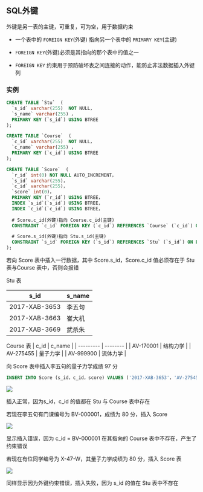 <!--
 * @Description: 
 * @Version: 1.0
 * @Author: DaLao
 * @Email: dalao_li@163.com
 * @Date: 2021-01-16 17:59:35
 * @LastEditors: DaLao
 * @LastEditTime: 2022-01-13 12:31:28
-->

## SQL外键

外键是另一表的主键，可重复，可为空，用于数据约束

- 一个表中的 `FOREIGN KEY`(外键) 指向另一个表中的 `PRIMARY KEY`(主键)
  
- `FOREIGN KEY`(外键)必须是其指向的那个表中的值之一
  
- `FOREIGN KEY` 约束用于预防破坏表之间连接的动作，能防止非法数据插入外键列

### 实例

```sql
CREATE TABLE `Stu`  (
  `s_id` varchar(255)  NOT NULL，
  `s_name` varchar(255) ，
  PRIMARY KEY (`s_id`) USING BTREE
);

CREATE TABLE `Course`  (
  `c_id` varchar(255)  NOT NULL，
  `c_name` varchar(255) ，
  PRIMARY KEY (`c_id`) USING BTREE
);

CREATE TABLE `Score`  (
  `r_id` int(0) NOT NULL AUTO_INCREMENT，
  `s_id` varchar(255)，
  `c_id` varchar(255)，
  `score` int(0)，
  PRIMARY KEY (`r_id`) USING BTREE，
  INDEX `s_id`(`s_id`) USING BTREE，
  INDEX `c_id`(`c_id`) USING BTREE，
  
  # Score.c_id(外键)指向 Course.c_id(主键)
  CONSTRAINT `c_id` FOREIGN KEY (`c_id`) REFERENCES `Course` (`c_id`) ON DELETE RESTRICT ON UPDATE RESTRICT，

  # Score.s_id(外键)指向 Stu.s_id(主键)
  CONSTRAINT `s_id` FOREIGN KEY (`s_id`) REFERENCES `Stu` (`s_id`) ON DELETE RESTRICT ON UPDATE RESTRICT
);
```

若向 Score 表中插入一行数据，其中 Score.s_id，Score.c_id 值必须存在于 Stu 表与Course 表中，否则会报错


Stu 表

| s_id          | s_name |
| ------------- | ------ |
| 2017-XAB-3653 | 李五句 |
| 2017-XAB-3663 | 崔大机 |
| 2017-XAB-3669 | 武杀朱 |

Course 表
| c_id      | c_name   |
| --------- | -------- |
| AV-170001 | 结构力学 |
| AV-275455 | 量子力学 |
| AV-999900 | 流体力学 |

向 Score 表中插入李五句的量子力学成绩 97 分

```sql
INSERT INTO Score (s_id，c_id，score) VALUES ('2017-XAB-3653'，'AV-275455'，97);
```

![](https://cdn.hurra.ltd/img/20201005170211.png)

插入正常，因为s_id，c_id 的值都在 Stu 与 Course 表中存在

若现在李五句有门课编号为 BV-000001，成绩为 80 分，插入 Score 

![](https://cdn.hurra.ltd/img/20201005170512.png)

显示插入错误，因为 c_id = BV-000001 在其指向的 Course 表中不存在，产生了约束错误

若现在有位同学编号为 X-47-W，其量子力学成绩为 80 分，插入 Score 表

![](https://cdn.hurra.ltd/img/20201005170843.png)

同样显示因为外键约束错误，插入失败，因为 s_id 的值在 Stu 表中不存在


